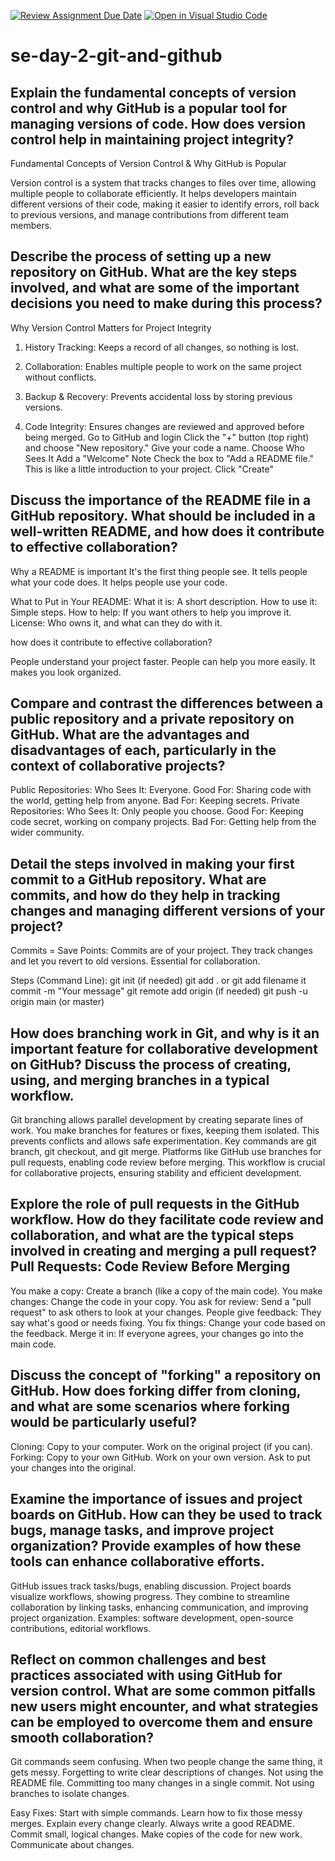 [![Review Assignment Due Date](https://classroom.github.com/assets/deadline-readme-button-22041afd0340ce965d47ae6ef1cefeee28c7c493a6346c4f15d667ab976d596c.svg)](https://classroom.github.com/a/8wgCKhpZ)
[![Open in Visual Studio Code](https://classroom.github.com/assets/open-in-vscode-2e0aaae1b6195c2367325f4f02e2d04e9abb55f0b24a779b69b11b9e10269abc.svg)](https://classroom.github.com/online_ide?assignment_repo_id=18411526&assignment_repo_type=AssignmentRepo)
# se-day-2-git-and-github
## Explain the fundamental concepts of version control and why GitHub is a popular tool for managing versions of code. How does version control help in maintaining project integrity?
Fundamental Concepts of Version Control & Why GitHub is Popular

Version control is a system that tracks changes to files over time, allowing multiple people to collaborate efficiently. It helps developers maintain different versions of their code, making it easier to identify errors, roll back to previous versions, and manage contributions from different team members.
## Describe the process of setting up a new repository on GitHub. What are the key steps involved, and what are some of the important decisions you need to make during this process?
Why Version Control Matters for Project Integrity

1. History Tracking: Keeps a record of all changes, so nothing is lost.


2. Collaboration: Enables multiple people to work on the same project without conflicts.


3. Backup & Recovery: Prevents accidental loss by storing previous versions.


4. Code Integrity: Ensures changes are reviewed and approved before being merged.
Go to GitHub and login
Click the "+" button (top right) and choose "New repository."
Give your code a name.
Choose Who Sees It
Add a "Welcome" Note
Check the box to "Add a README file." This is like a little introduction to your project.
Click "Create"
## Discuss the importance of the README file in a GitHub repository. What should be included in a well-written README, and how does it contribute to effective collaboration?
Why a README is important 
It's the first thing people see.
It tells people what your code does.
It helps people use your code.

What to Put in Your README:
What it is: A short description.
How to use it: Simple steps.
How to help: If you want others to help you improve it.
License: Who owns it, and what can they do with it.

how does it contribute to effective collaboration?

 People understand your project faster.
 People can help you more easily.
 It makes you look organized.

## Compare and contrast the differences between a public repository and a private repository on GitHub. What are the advantages and disadvantages of each, particularly in the context of collaborative projects?
Public Repositories:
Who Sees It: Everyone.
Good For: Sharing code with the world, getting help from anyone.
Bad For: Keeping secrets.
Private Repositories:
Who Sees It: Only people you choose.
Good For: Keeping code secret, working on company projects.
Bad For: Getting help from the wider community.

## Detail the steps involved in making your first commit to a GitHub repository. What are commits, and how do they help in tracking changes and managing different versions of your project?
Commits = Save Points:
 Commits are  of your project.
 They track changes and let you revert to old versions.
 Essential for collaboration.
 
Steps (Command Line):
git init (if needed)
git add . or git add filename
it commit -m "Your message"
git remote add origin <repo URL> (if needed)
git push -u origin main (or master)

## How does branching work in Git, and why is it an important feature for collaborative development on GitHub? Discuss the process of creating, using, and merging branches in a typical workflow.
Git branching allows parallel development by creating separate lines of work. You make branches for features or fixes, keeping them isolated. This prevents conflicts and allows safe experimentation. Key commands are git branch, git checkout, and git merge. Platforms like GitHub use branches for pull requests, enabling code review before merging. This workflow is crucial for collaborative projects, ensuring stability and efficient development.
## Explore the role of pull requests in the GitHub workflow. How do they facilitate code review and collaboration, and what are the typical steps involved in creating and merging a pull request?Pull Requests: Code Review Before Merging
You make a copy: Create a branch (like a copy of the main code).
You make changes: Change the code in your copy.
You ask for review: Send a "pull request" to ask others to look at your changes.
People give feedback: They say what's good or needs fixing.
You fix things: Change your code based on the feedback.
Merge it in: If everyone agrees, your changes go into the main code.


## Discuss the concept of "forking" a repository on GitHub. How does forking differ from cloning, and what are some scenarios where forking would be particularly useful?
Cloning:
Copy to your computer.
Work on the original project (if you can).
Forking:
Copy to your own GitHub.
Work on your own version.
Ask to put your changes into the original.
## Examine the importance of issues and project boards on GitHub. How can they be used to track bugs, manage tasks, and improve project organization? Provide examples of how these tools can enhance collaborative efforts.
GitHub issues track tasks/bugs, enabling discussion. Project boards visualize workflows, showing progress. They combine to streamline collaboration by linking tasks, enhancing communication, and improving project organization. Examples: software development, open-source contributions, editorial workflows.
## Reflect on common challenges and best practices associated with using GitHub for version control. What are some common pitfalls new users might encounter, and what strategies can be employed to overcome them and ensure smooth collaboration?

Git commands seem confusing.
When two people change the same thing, it gets messy.
Forgetting to write clear descriptions of changes.
Not using the README file.
Committing too many changes in a single commit.
Not using branches to isolate changes.

Easy Fixes:
Start with simple commands.
Learn how to fix those messy merges.
Explain every change clearly.
Always write a good README.
Commit small, logical changes.
Make copies of the code for new work.
Communicate about changes.
